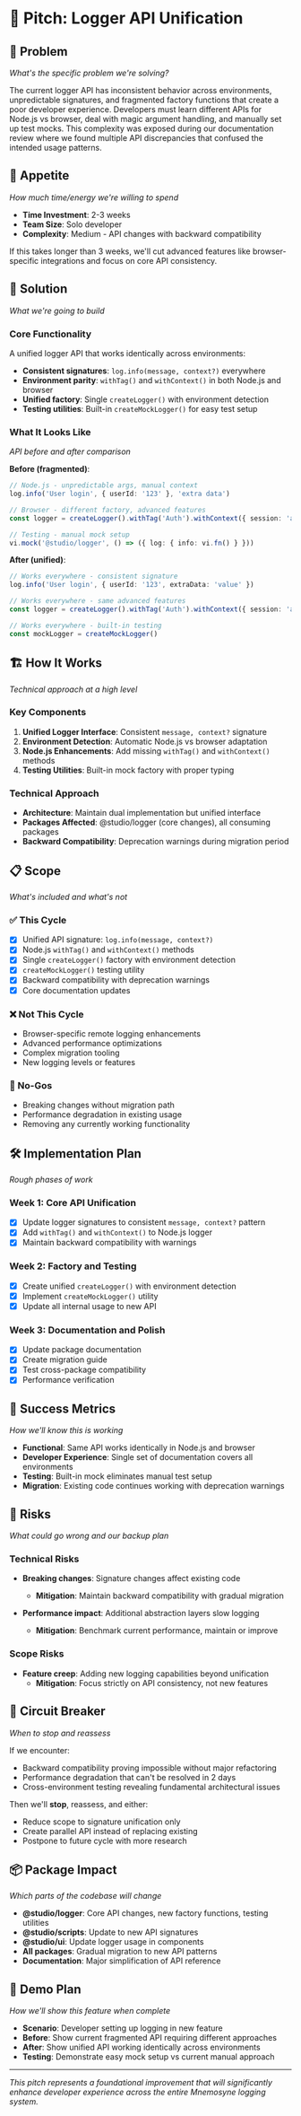 # 🎪 Pitch: Logger API Unification

## 🎯 Problem

_What's the specific problem we're solving?_

The current logger API has inconsistent behavior across environments, unpredictable signatures, and fragmented factory functions that create a poor developer experience. Developers must learn different APIs for Node.js vs browser, deal with magic argument handling, and manually set up test mocks. This complexity was exposed during our documentation review where we found multiple API discrepancies that confused the intended usage patterns.

## 🍃 Appetite

_How much time/energy we're willing to spend_

- **Time Investment**: 2-3 weeks
- **Team Size**: Solo developer
- **Complexity**: Medium - API changes with backward compatibility

If this takes longer than 3 weeks, we'll cut advanced features like browser-specific integrations and focus on core API consistency.

## 🎨 Solution

_What we're going to build_

### Core Functionality

A unified logger API that works identically across environments:

- **Consistent signatures**: `log.info(message, context?)` everywhere
- **Environment parity**: `withTag()` and `withContext()` in both Node.js and browser
- **Unified factory**: Single `createLogger()` with environment detection
- **Testing utilities**: Built-in `createMockLogger()` for easy test setup

### What It Looks Like

_API before and after comparison_

**Before (fragmented)**:

```typescript
// Node.js - unpredictable args, manual context
log.info('User login', { userId: '123' }, 'extra data')

// Browser - different factory, advanced features
const logger = createLogger().withTag('Auth').withContext({ session: 'abc' })

// Testing - manual mock setup
vi.mock('@studio/logger', () => ({ log: { info: vi.fn() } }))
```

**After (unified)**:

```typescript
// Works everywhere - consistent signature
log.info('User login', { userId: '123', extraData: 'value' })

// Works everywhere - same advanced features
const logger = createLogger().withTag('Auth').withContext({ session: 'abc' })

// Works everywhere - built-in testing
const mockLogger = createMockLogger()
```

## 🏗️ How It Works

_Technical approach at a high level_

### Key Components

1. **Unified Logger Interface**: Consistent `message, context?` signature
2. **Environment Detection**: Automatic Node.js vs browser adaptation
3. **Node.js Enhancements**: Add missing `withTag()` and `withContext()` methods
4. **Testing Utilities**: Built-in mock factory with proper typing

### Technical Approach

- **Architecture**: Maintain dual implementation but unified interface
- **Packages Affected**: @studio/logger (core changes), all consuming packages
- **Backward Compatibility**: Deprecation warnings during migration period

## 📋 Scope

_What's included and what's not_

### ✅ This Cycle

- [x] Unified API signature: `log.info(message, context?)`
- [x] Node.js `withTag()` and `withContext()` methods
- [x] Single `createLogger()` factory with environment detection
- [x] `createMockLogger()` testing utility
- [x] Backward compatibility with deprecation warnings
- [x] Core documentation updates

### ❌ Not This Cycle

- Browser-specific remote logging enhancements
- Advanced performance optimizations
- Complex migration tooling
- New logging levels or features

### 🚫 No-Gos

- Breaking changes without migration path
- Performance degradation in existing usage
- Removing any currently working functionality

## 🛠️ Implementation Plan

_Rough phases of work_

### Week 1: Core API Unification

- [x] Update logger signatures to consistent `message, context?` pattern
- [x] Add `withTag()` and `withContext()` to Node.js logger
- [x] Maintain backward compatibility with warnings

### Week 2: Factory and Testing

- [x] Create unified `createLogger()` with environment detection
- [x] Implement `createMockLogger()` utility
- [x] Update all internal usage to new API

### Week 3: Documentation and Polish

- [x] Update package documentation
- [x] Create migration guide
- [x] Test cross-package compatibility
- [x] Performance verification

## 🎯 Success Metrics

_How we'll know this is working_

- **Functional**: Same API works identically in Node.js and browser
- **Developer Experience**: Single set of documentation covers all environments
- **Testing**: Built-in mock eliminates manual test setup
- **Migration**: Existing code continues working with deprecation warnings

## 🚨 Risks

_What could go wrong and our backup plan_

### Technical Risks

- **Breaking changes**: Signature changes affect existing code
  - **Mitigation**: Maintain backward compatibility with gradual migration

- **Performance impact**: Additional abstraction layers slow logging
  - **Mitigation**: Benchmark current performance, maintain or improve

### Scope Risks

- **Feature creep**: Adding new logging capabilities beyond unification
  - **Mitigation**: Focus strictly on API consistency, not new features

## 🔄 Circuit Breaker

_When to stop and reassess_

If we encounter:

- Backward compatibility proving impossible without major refactoring
- Performance degradation that can't be resolved in 2 days
- Cross-environment testing revealing fundamental architectural issues

Then we'll **stop**, reassess, and either:

- Reduce scope to signature unification only
- Create parallel API instead of replacing existing
- Postpone to future cycle with more research

## 📦 Package Impact

_Which parts of the codebase will change_

- **@studio/logger**: Core API changes, new factory functions, testing utilities
- **@studio/scripts**: Update to new API signatures
- **@studio/ui**: Update logger usage in components
- **All packages**: Gradual migration to new API patterns
- **Documentation**: Major simplification of API reference

## 🎪 Demo Plan

_How we'll show this feature when complete_

- **Scenario**: Developer setting up logging in new feature
- **Before**: Show current fragmented API requiring different approaches
- **After**: Show unified API working identically across environments
- **Testing**: Demonstrate easy mock setup vs current manual approach

---

_This pitch represents a foundational improvement that will significantly enhance developer experience across the entire Mnemosyne logging system._
